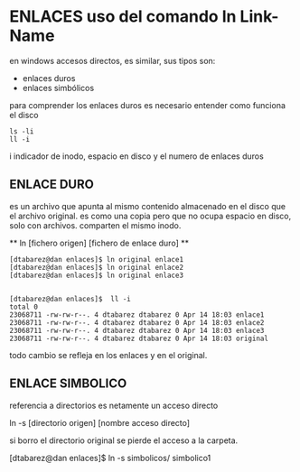 ENLACES uso del comando ln Link-Name
======================


en windows accesos directos, es similar, sus tipos son:

- enlaces duros
- enlaces simbólicos

para comprender los enlaces duros es necesario entender como funciona el disco

```
ls -li
ll -i
```

i indicador de inodo, espacio en disco y el numero de enlaces duros

## ENLACE DURO ##



es un archivo que apunta al mismo contenido almacenado en el disco que el archivo original.
es como una copia pero que no ocupa espacio en disco, solo con archivos.
comparten el mismo inodo.

** ln [fichero origen] [fichero de enlace duro] **

```
[dtabarez@dan enlaces]$ ln original enlace1
[dtabarez@dan enlaces]$ ln original enlace2
[dtabarez@dan enlaces]$ ln original enlace3


[dtabarez@dan enlaces]$  ll -i
total 0
23068711 -rw-rw-r--. 4 dtabarez dtabarez 0 Apr 14 18:03 enlace1
23068711 -rw-rw-r--. 4 dtabarez dtabarez 0 Apr 14 18:03 enlace2
23068711 -rw-rw-r--. 4 dtabarez dtabarez 0 Apr 14 18:03 enlace3
23068711 -rw-rw-r--. 4 dtabarez dtabarez 0 Apr 14 18:03 original
```

todo cambio se refleja en los enlaces y en el original. 

## ENLACE SIMBOLICO ##



referencia a directorios es netamente un acceso directo

ln -s [directorio origen] [nombre acceso directo]

si borro el directorio original se pierde el acceso a la carpeta.

[dtabarez@dan enlaces]$ ln -s simbolicos/ simbolico1
